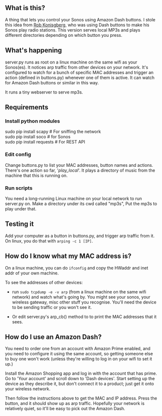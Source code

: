 ## What is this?
A thing that lets you control your Sonos using Amazon Dash buttons. I stole this
idea from [Rob Konisgberg](http://github.com/kberg), who was using Dash buttons
to make his Sonos play radio stations. This version serves local MP3s and plays
different directories depending on which button you press.

## What's happening
server.py runs as root on a linux machine on the same wifi as your Sonos(es).
It notices arp traffic from other devices on your network. It's configured to
watch for a bunch of specific MAC addresses and trigger an action (defined in
buttons.py) whenever one of them is active. It can watch for Amazon Dash buttons
or similar in this way.

It runs a tiny webserver to serve mp3s.

## Requirements

### Install python modules
sudo pip install scapy       # For sniffing the network  
sudo pip install soco        # for Sonos  
sudo pip install requests    # For REST API  

### Edit config
Change buttons.py to list your MAC addresses, button names and actions. There's
one action so far, '*play_local*'. It plays a directory of music from the
machine that this is running on.

### Run scripts
You need a long-running Linux machine on your local network to run server.py
on. Make a directory under its cwd called "mp3s", Put the mp3s to play under
that.

## Testing it
Add your computer as a button in buttons.py, and trigger arp traffic from
it. On linux, you do that with `arping -c 1 [IP]`.

## How do I know what my MAC address is?
On a linux machine, you can do `ifconfig` and copy the HWaddr and inet addr of
your own machine.

To see the addresses of other devices:

* run `sudo tcpdump -e -v arp` (from a linux machine on the same wifi network)
and watch what's going by. You might see your sonos, your wireless gateway, misc
other stuff you recognise. You'll need the device to be sending traffic or you
won't see it.

* Or edit server.py's arp_cb() method to to print the MAC addresses that it
sees.

## How do I use an Amazon Dash?
You need to order one from an account with Amazon Prime enabled, and you need to
configure it using the same account, so getting someone else to buy one won't
work (unless they're willing to log in on your wifi to set it up.)

Install the Amazon Shopping app and log in with the account that has prime. Go
to 'Your account' and scroll down to 'Dash devices'. Start setting up the device
as they describe it, but don't connect it to a product; just get it onto your
wireless network.

Then follow the instructions above to get the MAC and IP address. Press the
button, and it should show up as arp traffic. Hopefully your network
is relatively quiet, so it'll be easy to pick out the Amazon Dash.
